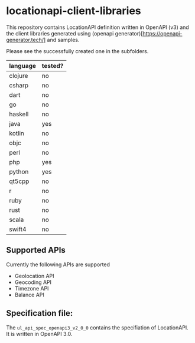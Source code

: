 # locationapi-client-libraries
This repository contains LocationAPI definition written in OpenAPI (v3) and the client libraries generated using (openapi generator)[https://openapi-generator.tech/] and samples.

Please see the successfully created one in the subfolders.

language  |  tested?| 
:---------|:--------|
clojure   |  no     |
csharp    |  no     |
dart      |  no     |
go        |  no     |
haskell   |  no     |
java      |  yes    | 
kotlin	  |  no     |
objc      |  no     |
perl      |  no     |
php       |  yes    |
python    |  yes    |
qt5cpp    |  no     |
r         |  no     |
ruby      |  no     |
rust      |  no     |
scala     |  no     |
swift4    |  no     |

## Supported APIs

Currently the following APIs are supported

 * Geolocation API 
 * Geocoding API 
 * Timezone API
 * Balance API


## Specification file:
The `ul_api_spec_openapi3_v2_0_0` contains the specifiation of LocationAPI. It is written in OpenAPI 3.0.

